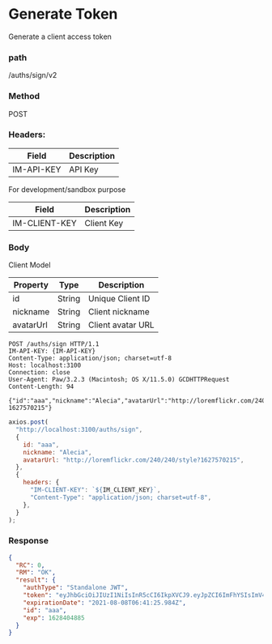 # Generate Token

Generate a client access token

### path

/auths/sign/v2

### Method

POST

### Headers:

| Field      | Description |
| ---------- | ----------- |
| IM-API-KEY | API Key     |

For development/sandbox purpose

| Field         | Description |
| ------------- | ----------- |
| IM-CLIENT-KEY | Client Key  |

### Body

Client Model

| Property  | Type   | Description       |
| --------- | ------ | ----------------- |
| id        | String | Unique Client ID  |
| nickname  | String | Client nickname   |
| avatarUrl | String | Client avatar URL |

```
POST /auths/sign HTTP/1.1
IM-API-KEY: {IM-API-KEY}
Content-Type: application/json; charset=utf-8
Host: localhost:3100
Connection: close
User-Agent: Paw/3.2.3 (Macintosh; OS X/11.5.0) GCDHTTPRequest
Content-Length: 94

{"id":"aaa","nickname":"Alecia","avatarUrl":"http://loremflickr.com/240/240/style?1627570215"}
```

```javascript
axios.post(
  "http://localhost:3100/auths/sign",
  {
    id: "aaa",
    nickname: "Alecia",
    avatarUrl: "http://loremflickr.com/240/240/style?1627570215",
  },
  {
    headers: {
      "IM-CLIENT-KEY": `${IM_CLIENT_KEY}`,
      "Content-Type": "application/json; charset=utf-8",
    },
  }
);
```

### Response

```json
{
  "RC": 0,
  "RM": "OK",
  "result": {
    "authType": "Standalone JWT",
    "token": "eyJhbGciOiJIUzI1NiIsInR5cCI6IkpXVCJ9.eyJpZCI6ImFhYSIsImV4cCI6MTYyODQwNDg4NSwiaWF0IjoxNjI3ODAwMDg1fQ.i4nYliv1_sr-XT4Lqxmnd-10omMcnbDawYwiY4gJxEg",
    "expirationDate": "2021-08-08T06:41:25.984Z",
    "id": "aaa",
    "exp": 1628404885
  }
}
```
